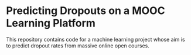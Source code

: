 # Predicting Dropouts on a MOOC Learning Platform

This repository contains code for a machine learning project whose aim is to
predict dropout rates from massive online open courses.
